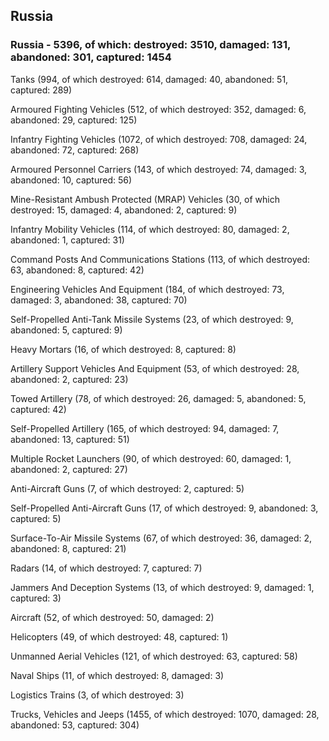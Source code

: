 
 
 ## Russia
 
 ### Russia - 5396, of which: destroyed: 3510, damaged: 131, abandoned: 301, captured: 1454

 

 

 Tanks (994, of which destroyed: 614, damaged: 40, abandoned: 51, captured: 289)

 Armoured Fighting Vehicles (512, of which destroyed: 352, damaged: 6, abandoned: 29, captured: 125)

 Infantry Fighting Vehicles (1072, of which destroyed: 708, damaged: 24, abandoned: 72, captured: 268)

 Armoured Personnel Carriers (143, of which destroyed: 74, damaged: 3, abandoned: 10, captured: 56)

 Mine-Resistant Ambush Protected (MRAP) Vehicles (30, of which destroyed: 15, damaged: 4, abandoned: 2, captured: 9)

 Infantry Mobility Vehicles (114, of which destroyed: 80, damaged: 2, abandoned: 1, captured: 31)

 Command Posts And Communications Stations (113, of which destroyed: 63, abandoned: 8, captured: 42)

 Engineering Vehicles And Equipment (184, of which destroyed: 73, damaged: 3, abandoned: 38, captured: 70)

 Self-Propelled Anti-Tank Missile Systems (23, of which destroyed: 9, abandoned: 5, captured: 9)

 Heavy Mortars (16, of which destroyed: 8, captured: 8)

 Artillery Support Vehicles And Equipment (53, of which destroyed: 28, abandoned: 2, captured: 23)

 Towed Artillery (78, of which destroyed: 26, damaged: 5, abandoned: 5, captured: 42)

 Self-Propelled Artillery (165, of which destroyed: 94, damaged: 7, abandoned: 13, captured: 51)

 Multiple Rocket Launchers (90, of which destroyed: 60, damaged: 1, abandoned: 2, captured: 27)

 Anti-Aircraft Guns (7, of which destroyed: 2, captured: 5)

 Self-Propelled Anti-Aircraft Guns (17, of which destroyed: 9, abandoned: 3, captured: 5)

 Surface-To-Air Missile Systems (67, of which destroyed: 36, damaged: 2, abandoned: 8, captured: 21)

 Radars (14, of which destroyed: 7, captured: 7)

 Jammers And Deception Systems (13, of which destroyed: 9, damaged: 1, captured: 3)

 Aircraft (52, of which destroyed: 50, damaged: 2)

 Helicopters (49, of which destroyed: 48, captured: 1)

 Unmanned Aerial Vehicles (121, of which destroyed: 63, captured: 58)

 Naval Ships (11, of which destroyed: 8, damaged: 3)

 Logistics Trains (3, of which destroyed: 3)

 Trucks, Vehicles and Jeeps (1455, of which destroyed: 1070, damaged: 28, abandoned: 53, captured: 304)

